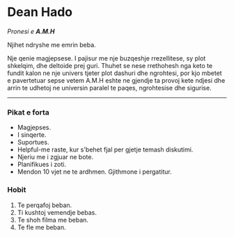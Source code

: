 <!DOCTYPE html>
<html lang="en" dir="ltr">

<head>
  <meta charset="utf-8">
  <title>💌Alba's Personal Site</title>
</head>

<body>
  <h1>Dean Hado</h1>
  <p><em>Pronesi e <strong>A.M.H</strong></em></p>
  <p>Njihet ndryshe me emrin beba.</p>

  <p>Nje qenie magjepsese. I pajisur me nje buzqeshje rrezellitese, sy plot shkelqim, dhe deltoide prej guri. Thuhet se nese
  rrethohesh nga keto te fundit kalon ne nje univers tjeter plot dashuri dhe ngrohtesi, por kjo mbetet e pavertetuar sepse vetem A.M.H
  eshte ne gjendje ta provoj kete ndjesi dhe arrin te udhetoj ne universin paralel te paqes, ngrohtesise dhe sigurise.</p>
  <hr>
  <h3>Pikat e forta</h3>
  <ul>
    <li>Magjepses.</li>
    <li>I sinqerte.</li>
    <li>Suportues.</li>
    <li>Helpful-me raste, kur s'behet fjal per gjetje temash diskutimi.</li>
    <li>Njeriu me i zgjuar ne bote.</li>
    <li>Planifikues i zoti.</li>
    <li>Mendon 10 vjet ne te ardhmen. Gjithmone i pergatitur. </li>
  </ul>
  <h3>Hobit</h3>
  <ol>
    <li>Te perqafoj beban.</li>
    <li>Ti kushtoj vemendje bebas.</li>
    <li>Te shoh filma me beban.</li>
    <li>Te fle me beban.</li>




</body>

</html>
